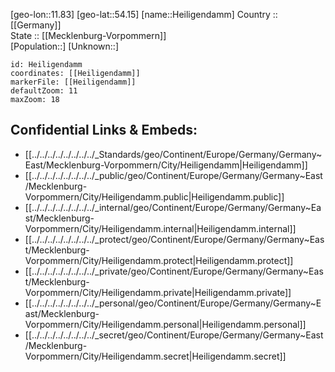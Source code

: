 ﻿---
location: [54.15,11.83] 
mapzoom: [7,12] 
mapmarker: city 
type: City
tags:
- geo/City


SpocWebEntityId: 30845
isDeleted: false
confidential: public

---
[geo-lon::11.83] 
[geo-lat::54.15] 
[name::Heiligendamm] 
Country :: [[Germany]]  
State :: [[Mecklenburg-Vorpommern]]  
[Population::] 
[Unknown::] 


```leaflet
id: Heiligendamm
coordinates: [[Heiligendamm]] 
markerFile: [[Heiligendamm]] 
defaultZoom: 11 
maxZoom: 18
```


## Confidential Links & Embeds: 
- [[../../../../../../../../_Standards/geo/Continent/Europe/Germany/Germany~East/Mecklenburg-Vorpommern/City/Heiligendamm|Heiligendamm]] 
- [[../../../../../../../../_public/geo/Continent/Europe/Germany/Germany~East/Mecklenburg-Vorpommern/City/Heiligendamm.public|Heiligendamm.public]] 
- [[../../../../../../../../_internal/geo/Continent/Europe/Germany/Germany~East/Mecklenburg-Vorpommern/City/Heiligendamm.internal|Heiligendamm.internal]] 
- [[../../../../../../../../_protect/geo/Continent/Europe/Germany/Germany~East/Mecklenburg-Vorpommern/City/Heiligendamm.protect|Heiligendamm.protect]] 
- [[../../../../../../../../_private/geo/Continent/Europe/Germany/Germany~East/Mecklenburg-Vorpommern/City/Heiligendamm.private|Heiligendamm.private]] 
- [[../../../../../../../../_personal/geo/Continent/Europe/Germany/Germany~East/Mecklenburg-Vorpommern/City/Heiligendamm.personal|Heiligendamm.personal]] 
- [[../../../../../../../../_secret/geo/Continent/Europe/Germany/Germany~East/Mecklenburg-Vorpommern/City/Heiligendamm.secret|Heiligendamm.secret]] 
